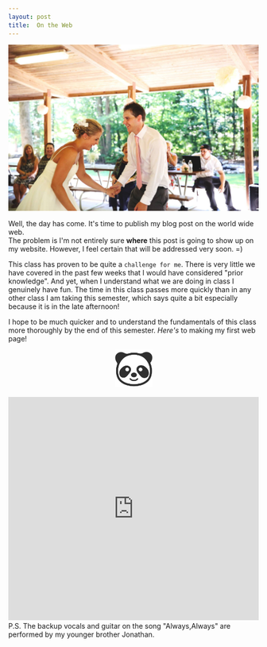 ```yaml
---
layout: post
title:  On the Web
---
```


<center><img src="/css/13988130_1392580994092127_2821129243963142724_o.jpg"  alt="Wedding Dance"></center>


Well, the day has come.  It's time to publish my blog post on the world wide web.  
The problem is I'm not entirely sure **where** this post is going to show up on
my website.  However, I feel certain that will be addressed very soon. =)

This class has proven to be quite a ```challenge for me```.  There is very little
we have covered in the past few weeks that I would have considered "prior knowledge".
And yet, when I understand what we are doing in class I genuinely have 
fun.  The time in this class passes more quickly than in any other class I am
taking this semester, which says quite a bit especially because it is in the 
late afternoon!

I hope to be much quicker and to understand the fundamentals of this class more
thoroughly by the end of this semester.  _Here's_ to making my first web page!

<center><img src="/css/384-emoji_android_panda_face.png" alt="Panda Face" height="75" width="75"></center>
<br>
<iframe width="100%" height="450" scrolling="no" frameborder="no" src="https://w.soundcloud.com/player/?url=https%3A//api.soundcloud.com/playlists/187063856%3Fsecret_token%3Ds-CshEh&amp;auto_play=false&amp;hide_related=false&amp;show_comments=true&amp;show_user=true&amp;show_reposts=false&amp;visual=true"></iframe>
<br>
P.S.  The backup vocals and guitar on the song "Always,Always" are performed by my younger brother Jonathan.
